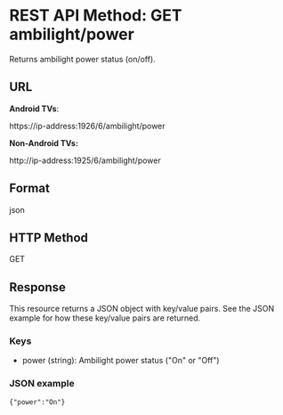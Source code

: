 # REST API Method: GET ambilight/power
Returns ambilight power status (on/off).
## URL
**Android TVs**:

https://ip-address:1926/6/ambilight/power

**Non-Android TVs:**

http://ip-address:1925/6/ambilight/power

## Format
json
## HTTP Method
GET
## Response
This resource returns a JSON object with key/value pairs. See the JSON example for how these key/value pairs are returned.
### Keys
* power (string): Ambilight power status ("On" or "Off")
### JSON example
`{"power":"On"}`
